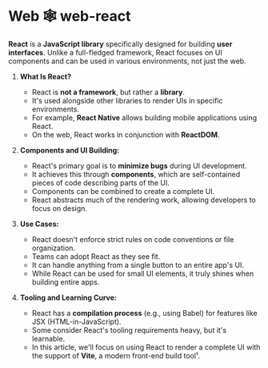 # Web 🕸️ web-react
**React** is a **JavaScript library** specifically designed for building **user interfaces**. Unlike a full-fledged framework, React focuses on UI components and can be used in various environments, not just the web. 

1. **What Is React?**
   - React is **not a framework**, but rather a **library**.
   - It's used alongside other libraries to render UIs in specific environments.
   - For example, **React Native** allows building mobile applications using React.
   - On the web, React works in conjunction with **ReactDOM**.

2. **Components and UI Building:**
   - React's primary goal is to **minimize bugs** during UI development.
   - It achieves this through **components**, which are self-contained pieces of code describing parts of the UI.
   - Components can be combined to create a complete UI.
   - React abstracts much of the rendering work, allowing developers to focus on design.

3. **Use Cases:**
   - React doesn't enforce strict rules on code conventions or file organization.
   - Teams can adopt React as they see fit.
   - It can handle anything from a single button to an entire app's UI.
   - While React can be used for small UI elements, it truly shines when building entire apps.

4. **Tooling and Learning Curve:**
   - React has a **compilation process** (e.g., using Babel) for features like JSX (HTML-in-JavaScript).
   - Some consider React's tooling requirements heavy, but it's learnable.
   - In this article, we'll focus on using React to render a complete UI with the support of **Vite**, a modern front-end build tool¹.

